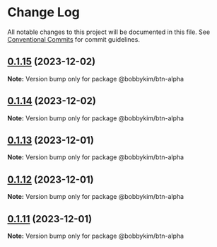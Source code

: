 # Change Log

All notable changes to this project will be documented in this file.
See [Conventional Commits](https://conventionalcommits.org) for commit guidelines.

## [0.1.15](https://github.com/bobbykim89/manguito-component-library/compare/@bobbykim/btn-alpha@0.1.14...@bobbykim/btn-alpha@0.1.15) (2023-12-02)

**Note:** Version bump only for package @bobbykim/btn-alpha





## [0.1.14](https://github.com/bobbykim89/manguito-component-library/compare/@bobbykim/btn-alpha@0.1.13...@bobbykim/btn-alpha@0.1.14) (2023-12-02)

**Note:** Version bump only for package @bobbykim/btn-alpha





## [0.1.13](https://github.com/bobbykim89/manguito-component-library/compare/@bobbykim/btn-alpha@0.1.12...@bobbykim/btn-alpha@0.1.13) (2023-12-01)

**Note:** Version bump only for package @bobbykim/btn-alpha





## [0.1.12](https://github.com/bobbykim89/manguito-component-library/compare/@bobbykim/btn-alpha@0.1.11...@bobbykim/btn-alpha@0.1.12) (2023-12-01)

**Note:** Version bump only for package @bobbykim/btn-alpha





## [0.1.11](https://github.com/bobbykim89/manguito-component-library/compare/@bobbykim/btn-alpha@0.1.10...@bobbykim/btn-alpha@0.1.11) (2023-12-01)

**Note:** Version bump only for package @bobbykim/btn-alpha
